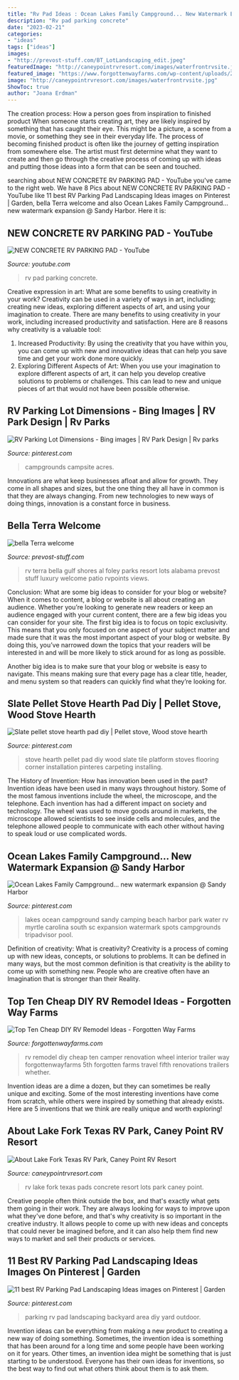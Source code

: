 ```yaml
---
title: "Rv Pad Ideas : Ocean Lakes Family Campground... New Watermark Expansion @ Sandy Harbor"
description: "Rv pad parking concrete"
date: "2023-02-21"
categories:
- "ideas"
tags: ["ideas"]
images:
- "http://prevost-stuff.com/BT_LotLandscaping_edit.jpeg"
featuredImage: "http://caneypointrvresort.com/images/waterfrontrvsite.jpg"
featured_image: "https://www.forgottenwayfarms.com/wp-content/uploads/2018/03/Copy-of-Pinterest-1-3-e1522283901984.jpg"
image: "http://caneypointrvresort.com/images/waterfrontrvsite.jpg"
ShowToc: true
author: "Joana Erdman"
---
```



The creation process: How a person goes from inspiration to finished product
When someone starts creating art, they are likely inspired by something that has caught their eye. This might be a picture, a scene from a movie, or something they see in their everyday life. The process of becoming finished product is often like the journey of getting inspiration from somewhere else. The artist must first determine what they want to create and then go through the creative process of coming up with ideas and putting those ideas into a form that can be seen and touched.

	

		
searching about NEW CONCRETE RV PARKING PAD - YouTube you've came to the right web. We have 8 Pics about NEW CONCRETE RV PARKING PAD - YouTube like 11 best RV Parking Pad Landscaping Ideas images on Pinterest | Garden, bella Terra welcome and also Ocean Lakes Family Campground... new watermark expansion @ Sandy Harbor. Here it is:
		
    
## NEW CONCRETE RV PARKING PAD - YouTube

<img loading=lazy src="https://i.ytimg.com/vi/XS01nDcnOEk/hqdefault.jpg" onerror="this.onerror=null;this.src='https://tse1.mm.bing.net/th?id=OIP.ar6XYKlQtvNcIpurD4A8VwHaFj&amp;pid=15.1';" alt="NEW CONCRETE RV PARKING PAD - YouTube">

_Source: youtube.com_

>rv pad parking concrete. 

	

Creative expression in art: What are some benefits to using creativity in your work?
Creativity can be used in a variety of ways in art, including; creating new ideas, exploring different aspects of art, and using your imagination to create. There are many benefits to using creativity in your work, including increased productivity and satisfaction. Here are 8 reasons why creativity is a valuable tool: 
1. Increased Productivity: By using the creativity that you have within you, you can come up with new and innovative ideas that can help you save time and get your work done more quickly.
2. Exploring Different Aspects of Art: When you use your imagination to explore different aspects of art, it can help you develop creative solutions to problems or challenges. This can lead to new and unique pieces of art that would not have been possible otherwise. 

    
## RV Parking Lot Dimensions - Bing Images | RV Park Design | Rv Parks

<img loading=lazy src="https://i.pinimg.com/236x/e2/b8/1c/e2b81c7b60e67e48d5012c2faa77dcaa--rv-parks-tiny-house.jpg?b=t" onerror="this.onerror=null;this.src='https://tse1.mm.bing.net/th?id=OIP.BVgaDkOBFvY2csz7u3WR7gAAAA&amp;pid=15.1';" alt="RV Parking Lot Dimensions - Bing images | RV Park Design | Rv parks">

_Source: pinterest.com_

>campgrounds campsite acres. 

	

Innovations are what keep businesses afloat and allow for growth. They come in all shapes and sizes, but the one thing they all have in common is that they are always changing. From new technologies to new ways of doing things, innovation is a constant force in business.

    
## Bella Terra Welcome

<img loading=lazy src="http://prevost-stuff.com/BT_LotLandscaping_edit.jpeg" onerror="this.onerror=null;this.src='https://tse1.mm.bing.net/th?id=OIP.IJHyBmr4U4MwPRp_dll2zwHaE2&amp;pid=15.1';" alt="bella Terra welcome">

_Source: prevost-stuff.com_

>rv terra bella gulf shores al foley parks resort lots alabama prevost stuff luxury welcome patio rvpoints views. 

	

Conclusion: What are some big ideas to consider for your blog or website?
When it comes to content, a blog or website is all about creating an audience. Whether you’re looking to generate new readers or keep an audience engaged with your current content, there are a few big ideas you can consider for your site. 
The first big idea is to focus on topic exclusivity. This means that you only focused on one aspect of your subject matter and made sure that it was the most important aspect of your blog or website. By doing this, you’ve narrowed down the topics that your readers will be interested in and will be more likely to stick around for as long as possible. 

Another big idea is to make sure that your blog or website is easy to navigate. This means making sure that every page has a clear title, header, and menu system so that readers can quickly find what they’re looking for.

    
## Slate Pellet Stove Hearth Pad Diy | Pellet Stove, Wood Stove Hearth

<img loading=lazy src="https://i.pinimg.com/736x/4c/1a/bd/4c1abd23f758f5667089ffec3e2015af--hearth-pad-pellet-stove.jpg" onerror="this.onerror=null;this.src='https://tse1.mm.bing.net/th?id=OIP._OXT_GfLNgC2IrA_UggjegHaFj&amp;pid=15.1';" alt="Slate pellet stove hearth pad diy | Pellet stove, Wood stove hearth">

_Source: pinterest.com_

>stove hearth pellet pad diy wood slate tile platform stoves flooring corner installation pinteres carpeting installing. 

	

The History of Invention: How has innovation been used in the past?
Invention ideas have been used in many ways throughout history. Some of the most famous inventions include the wheel, the microscope, and the telephone. Each invention has had a different impact on society and technology. The wheel was used to move goods around in markets, the microscope allowed scientists to see inside cells and molecules, and the telephone allowed people to communicate with each other without having to speak loud or use complicated words.

    
## Ocean Lakes Family Campground... New Watermark Expansion @ Sandy Harbor

<img loading=lazy src="https://i.pinimg.com/originals/5b/bc/68/5bbc6827e2d5d3907de984cea7bda7a9.jpg" onerror="this.onerror=null;this.src='https://tse3.mm.bing.net/th?id=OIP.BlQQB5KYpCaZGQ4ZsmkXhgHaEo&amp;pid=15.1';" alt="Ocean Lakes Family Campground... new watermark expansion @ Sandy Harbor">

_Source: pinterest.com_

>lakes ocean campground sandy camping beach harbor park water rv myrtle carolina south sc expansion watermark spots campgrounds tripadvisor pool. 

	

Definition of creativity: What is creativity?
Creativity is a process of coming up with new ideas, concepts, or solutions to problems. It can be defined in many ways, but the most common definition is that creativity is the ability to come up with something new. People who are creative often have an Imagination that is stronger than their Reality.

    
## Top Ten Cheap DIY RV Remodel Ideas - Forgotten Way Farms

<img loading=lazy src="https://www.forgottenwayfarms.com/wp-content/uploads/2018/03/Copy-of-Pinterest-1-3-e1522283901984.jpg" onerror="this.onerror=null;this.src='https://tse1.mm.bing.net/th?id=OIP.3oikVvi-noewQbeiQL3yiQHaLH&amp;pid=15.1';" alt="Top Ten Cheap DIY RV Remodel Ideas - Forgotten Way Farms">

_Source: forgottenwayfarms.com_

>rv remodel diy cheap ten camper renovation wheel interior trailer way forgottenwayfarms 5th forgotten farms travel fifth renovations trailers whether. 

	

Invention ideas are a dime a dozen, but they can sometimes be really unique and exciting. Some of the most interesting inventions have come from scratch, while others were inspired by something that already exists. Here are 5 inventions that we think are really unique and worth exploring!

    
## About Lake Fork Texas RV Park, Caney Point RV Resort

<img loading=lazy src="http://caneypointrvresort.com/images/waterfrontrvsite.jpg" onerror="this.onerror=null;this.src='https://tse3.mm.bing.net/th?id=OIP.7OSP7dGTZzXQnqTF4aSXjwHaFj&amp;pid=15.1';" alt="About Lake Fork Texas RV Park, Caney Point RV Resort">

_Source: caneypointrvresort.com_

>rv lake fork texas pads concrete resort lots park caney point. 

	

Creative people often think outside the box, and that's exactly what gets them going in their work. They are always looking for ways to improve upon what they've done before, and that's why creativity is so important in the creative industry. It allows people to come up with new ideas and concepts that could never be imagined before, and it can also help them find new ways to market and sell their products or services.

    
## 11 Best RV Parking Pad Landscaping Ideas Images On Pinterest | Garden

<img loading=lazy src="https://i.pinimg.com/736x/9b/92/36/9b9236d480d85a28d2357de44cfc9fc5.jpg" onerror="this.onerror=null;this.src='https://tse3.mm.bing.net/th?id=OIP.3ZtUE6a42W0Yk7XlEVVUUAHaJ4&amp;pid=15.1';" alt="11 best RV Parking Pad Landscaping Ideas images on Pinterest | Garden">

_Source: pinterest.com_

>parking rv pad landscaping backyard area diy yard outdoor. 

	

Invention ideas can be everything from making a new product to creating a new way of doing something. Sometimes, the invention idea is something that has been around for a long time and some people have been working on it for years. Other times, an invention idea might be something that is just starting to be understood. Everyone has their own ideas for inventions, so the best way to find out what others think about them is to ask them.

